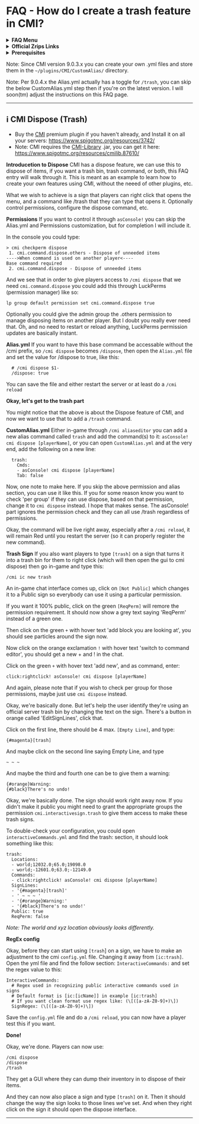 # FAQ - How do I create a trash feature in CMI?

<topMenu>
<details>
    <summary><strong>FAQ Menu</strong></summary>
    <p>
     • <a href="https://faq.cmi.support/bungee">Bungeecord-Info</a>, 
     • <a href="https://faq.cmi.support/chance">Chance-Example</a>, 
     • <a href="https://faq.cmi.support/format">Chat-Format</a>, 
     • <a href="https://faq.cmi.support/chat">Chat-Manager</a>, 
     • <a href="https://faq.cmi.support/chatfilter">Chat-Filter</a>, 
     • <a href="https://faq.cmi.support/chatrooms">Chat-Rooms</a>, 
     • <a href="https://faq.cmi.support/commands">Commands-Manager</a>, 
     • <a href="https://faq.cmi.support/joinleave">Custom-Join-Leave</a>, 
     • <a href="https://faq.cmi.support/economy">Economy-Manager</a>, 
     • <a href="https://faq.cmi.support/ext-cmds">Extending-Commands</a>, 
     • <a href="https://faq.cmi.support/gettingstarted">Getting-Started</a>, 
     • <a href="https://faq.cmi.support/glow">Glow</a>, 
     • <a href="https://faq.cmi.support/help">Custom-Help</a>, 
     • <a href="https://faq.cmi.support/hexcolors">Hex-Colors</a>, 
     • <a href="https://faq.cmi.support/import">Importing-Data</a>, 
     • <a href="https://faq.cmi.support/library">CMILib</a>, 
     • <a href="https://faq.cmi.support/prefix">LuckPerms-Prefix</a>, 
     • <a href="https://faq.cmi.support/migrate">Migrate-Database</a>, 
     • <a href="https://faq.cmi.support/mode-stuck">Mode-Stuck</a>, 
     • <a href="https://faq.cmi.support/more-msg-cmds">More-Msg-Commands</a>, 
     • <a href="https://faq.cmi.support/motd">MOTD</a>, 
     • <a href="https://faq.cmi.support/params">Parameters</a>, 
     • <a href="https://faq.cmi.support/ranks">Ranks</a>, 
     • <a href="https://faq.cmi.support/rules">Custom-Rules</a>, 
     • <a href="https://faq.cmi.support/running">Running-CMI</a>, 
     • <a href="https://faq.cmi.support/safety">Safety-Tips</a>, 
     • <a href="https://faq.cmi.support/social">Social-Addon</a>, 
     • <a href="https://faq.cmi.support/specialized">Specialized-Cmds</a>, 
     • <a href="https://faq.cmi.support/toggle">Toggle-Example</a>, 
     • <a href="https://faq.cmi.support/trash">Trash</a>, 
     • <a href="https://faq.cmi.support/votes">Vote-Manager</a>,
     • <a href="https://faq.cmi.support/worth">Worth</a>.
    </p>
</details>

<details>
    <summary><strong>Official Zrips Links</strong></summary>
    <ul>
        <li><a href="https://zrips.net/">Zrips Website</a>
         <pre>https://www.zrips.net/<br>The official website, wiki/documentation/information</pre></li>
        <li><a href="https://discord.gg/dDMamN4">Zrips Discord</a>
         <pre>https://discord.gg/dDMamN4<br>The official Discord community server with member-driven support</pre></li>
        <li><a href="https://github.com/Zrips/">Zrips Github</a>
         <pre>https://github.com/Zrips<br>The place for bug reports and feature suggestions</pre></li>
    </ul>
</details>

<details>
    <summary><strong>Prerequisites</strong></summary>
    <ul>
        <li><a href="https://www.spigotmc.org/resources/3742/">Buy and Download CMI</a> (premium plugin)
         <pre>https://www.spigotmc.org/resources/3742/<br>Get the CMI plugin if you haven't already, and then Install it on all your servers</pre></li>
        <li><a href="https://www.spigotmc.org/resources/87610/">Also Download CMILib</a> (free library) (<a href="https://github.com/mrfdev/CMI/edit/master/Resources/FAQ/cmi-library.md">more info</a>)
         <pre>https://www.spigotmc.org/resources/87610/<br>All Zrips plugins require the CMILib .jar file. Get it and also put it on all your servers.</pre></li>
        <li>All my FAQ pages have been written for Spigot / Paper 1.18.1 and CMI 9.1.1.1 or newer.</li>
        <li>The mrfdev github page is not an official resource, we're sharing our knowledge as a courtesy.</li>
        <li>I am a team member on the Zrips Discord, this does not mean what I share on here is official.</li>
    </ul>
</details>
</topMenu>

Note: Since CMI version 9.0.3.x you can create your own .yml files and store them in the `~/plugins/CMI/CustomAlias/` directory.

Note: Per 9.0.4.x the Alias.yml actually has a toggle for `/trash`, you can skip the below CustomAlias.yml step then if you're on the latest version. I will soon(tm) adjust the instructions on this FAQ page.

---

## <g-emoji class="g-emoji" alias="information_source" fallback-src="https://github.githubassets.com/images/icons/emoji/unicode/2139.png">ℹ️</g-emoji> CMI Dispose (Trash)

- Buy the [CMI](https://www.zrips.net/cmi/) premium plugin if you haven't already, and Install it on all your servers: <https://www.spigotmc.org/resources/3742/>
- Note: CMI requires the [CMI-Library](https://github.com/mrfdev/CMI/edit/master/Resources/FAQ/cmi-library.md) .jar, you can get it here: <https://www.spigotmc.org/resources/cmilib.87610/>


**Introducetion to Dispose**
CMI has a dispose feature, we can use this to dispose of items, if you want a trash bin, trash command, or both, this FAQ entry will walk through it. This is meant as an example to learn how to create your own features using CMI, without the neeed of other plugins, etc.

What we wish to achieve is a sign that players can right click that opens the menu, and a command like /trash that they can type that opens it. Optionally control permissions, configure the dispose command, etc. 


**Permissions**
If you want to control it through `asConsole!` you can skip the Alias.yml and Permissions customization, but for completion I will include it. 

In the console you could type:
```
> cmi checkperm dispose
 1. cmi.command.dispose.others - Dispose of unneeded items
---->When command is used on another player<----
Base command required
 2. cmi.command.dispose - Dispose of unneeded items
```
And we see that in order to give players access to `/cmi dispose` that we need `cmi.command.dispose` you could add this through LuckPerms (permission manager) like so:
```
lp group default permission set cmi.command.dispose true
```
Optionally you could give the admin group the .others permission to manage disposing items on another player. But I doubt you really ever need that. Oh, and no need to restart or reload anything, LuckPerms permission updates are basically instant.


**Alias.yml**
If you want to have this base command be accessable without the /cmi prefix, so `/cmi dispose` becomes `/dispose`, then open the `Alias.yml` file and set the value for /dispose to true, like this:
```
  # /cmi dispose $1-
  /dispose: true
```
You can save the file and either restart the server or at least do a `/cmi reload`


**Okay, let's get to the trash part**

You might notice that the above is about the Dispose feature of CMI, and now we want to use that to add a `/trash` command. 


**CustomAlias.yml**
Either in-game through `/cmi aliaseditor` you can add a new alias command called `trash` and add the command(s) to it: `asConsole! cmi dispose [playerName]`, or you can open `CustomAlias.yml` and at the very end, add the following on a new line:
```
  trash:
    Cmds:
    - asConsole! cmi dispose [playerName]
    Tab: false
```
Now, one note to make here. If you skip the above permission and alias section, you can use it like this. If you for some reason know you want to check 'per group' if they can use dispose, based on that permission, change it to `cmi dispose` instead. I hope that makes sense. The asConsole! part ignores the permission check and they can all use /trash regardless of permissions.

Okay, the command will be live right away, especially after a `/cmi reload`, it will remain Red until you restart the server (so it can properly register the new command).


**Trash Sign**
If you also want players to type `[trash]` on a sign that turns it into a trash bin for them to right click (which will then open the gui to cmi dispose) then go in-game and type this:
```
/cmi ic new trash
```
An in-game chat interface comes up, click on `[Not Public]` which changes it to a Public sign so everybody can use it using a particular permission.

If you want it 100% public, click on the green `[ReqPerm]` will remore the permission requirement. It should now show a grey text saying 'ReqPerm' instead of a green one.

Then click on the green `+` with hover text 'add block you are looking at', you should see particles around the sign now.

Now click on the orange exclamation `!` with hover text 'switch to command editor', you should get a new + and ! in the chat. 

Click on the green `+` with hover text 'add new', and as command, enter:
```
click:rightclick! asConsole! cmi dispose [playerName]
```
And again, please note that if you wish to check per group for those permissions, maybe just use `cmi dispose` instead.

Okay, we're basically done. But let's help the user identify they're using an official server trash bin by changing the text on the sign. There's a button in orange called 'EditSignLines', click that.

Click on the first line, there should be 4 max. `[Empty Line]`, and type:
```
{#magenta}[trash]
```
And maybe click on the second line saying Empty Line, and type 
```
~ ~ ~
```
And maybe the third and fourth one can be to give them a warning:
```
{#orange}Warning:
{#black}There's no undo!
```

Okay, we're basically done. The sign should work right away now. If you didn't make it public you might need to grant the appropriate groups the permission `cmi.interactivesign.trash` to give them access to make these trash signs.

To double-check your configuration, you could open `interactiveCommands.yml` and find the trash: section, it should look something like this:
```
trash:
  Locations:
  - world;12032.0;65.0;19098.0
  - world;-12601.0;63.0;-12149.0
  Commands:
  - click:rightclick! asConsole! cmi dispose [playerName]
  SignLines:
  - '{#magenta}[trash]'
  - ' ~ ~ ~ '
  - '{#orange}Warning:'
  - '{#black}There's no undo!'
  Public: true
  ReqPerm: false
```
*Note: The world and xyz location obviously looks differently.*


**RegEx config**

Okay, before they can start using `[trash`] on a sign, we have to make an adjustment to the cmi `config.yml` file. Changing it away from `[ic:trash]`. Open the yml file and find the follow section: `InteractiveCommands:` and set the regex value to this:
```
InteractiveCommands:
  # Regex used in recognizing public interactive commands used in signs
  # Default format is [ic:[icName]] in example [ic:trash]
  # If you want clean format use regex like: (\[([a-zA-Z0-9]+)\])
  SignRegex: (\[([a-zA-Z0-9]+)\])
```

Save the `config.yml` file and do a `/cmi reload`, you can now have a player test this if you want.


**Done!**

Okay, we're done. Players can now use:
```
/cmi dispose
/dispose
/trash
```
They get a GUI where they can dump their inventory in to dispose of their items. 

And they can now also place a sign and type `[trash]` on it. Then it should change the way the sign looks to those lines we've set. And when they right click on the sign it should open the dispose interface. 

---
